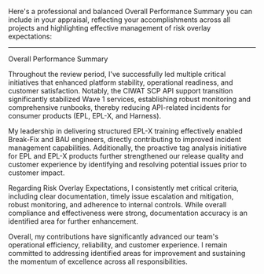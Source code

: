 
Here's a professional and balanced Overall Performance Summary you can include in your appraisal, reflecting your accomplishments across all projects and highlighting effective management of risk overlay expectations:


---

Overall Performance Summary

Throughout the review period, I've successfully led multiple critical initiatives that enhanced platform stability, operational readiness, and customer satisfaction. Notably, the CIWAT SCP API support transition significantly stabilized Wave 1 services, establishing robust monitoring and comprehensive runbooks, thereby reducing API-related incidents for consumer products (EPL, EPL-X, and Harness).

My leadership in delivering structured EPL-X training effectively enabled Break-Fix and BAU engineers, directly contributing to improved incident management capabilities. Additionally, the proactive tag analysis initiative for EPL and EPL-X products further strengthened our release quality and customer experience by identifying and resolving potential issues prior to customer impact.

Regarding Risk Overlay Expectations, I consistently met critical criteria, including clear documentation, timely issue escalation and mitigation, robust monitoring, and adherence to internal controls. While overall compliance and effectiveness were strong, documentation accuracy is an identified area for further enhancement.

Overall, my contributions have significantly advanced our team's operational efficiency, reliability, and customer experience. I remain committed to addressing identified areas for improvement and sustaining the momentum of excellence across all responsibilities.

